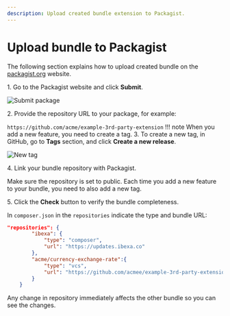 ```yaml
---
description: Upload created bundle extension to Packagist.
---
```


# Upload bundle to Packagist

The following section explains how to upload created bundle on the [packagist.org](https://packagist.org/) website.

1\. Go to the Packagist website and click **Submit**.

![Submit package](packagist_submit.png)

2\. Provide the repository URL to your package, for example:

`https://github.com/acme/example-3rd-party-extension`
!!! note
    When you add a new feature, you need to create a tag.
3\. To create a new tag, in GitHub, go to **Tags** section, and click **Create a new release**.

![New tag](new_tag.png)

4\. Link your bundle repository with Packagist.

Make sure the repository is set to public.
Each time you add a new feature to your bundle, you need to also add a new tag.

5\. Click the **Check** button to verify the bundle completeness.

In `composer.json` in the `repositories` indicate the type and bundle URL:

```json
"repositories": {
        "ibexa": {
            "type": "composer",
            "url": "https://updates.ibexa.co"
        },
        "acme/currency-exchange-rate":{
            "type": "vcs",
            "url": "https://github.com/acmee/example-3rd-party-extension"
        }
    }
```

Any change in repository immediately affects the other bundle so you can see the changes.